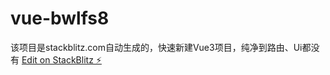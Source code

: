 # vue-bwlfs8
该项目是stackblitz.com自动生成的，快速新建Vue3项目，纯净到路由、Ui都没有
[Edit on StackBlitz ⚡️](https://stackblitz.com/edit/vue-bwlfs8)
